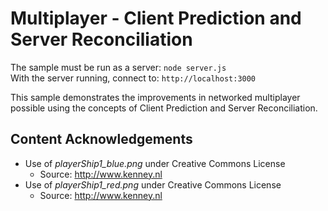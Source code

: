 # Multiplayer - Client Prediction and Server Reconciliation

The sample must be run as a server: `node server.js`\
With the server running, connect to: `http://localhost:3000`

This sample demonstrates the improvements in networked multiplayer possible using the concepts of Client Prediction and Server Reconciliation.

## Content Acknowledgements

* Use of *playerShip1_blue.png* under Creative Commons License
  * Source: http://www.kenney.nl
* Use of *playerShip1_red.png* under Creative Commons License
  * Source: http://www.kenney.nl
